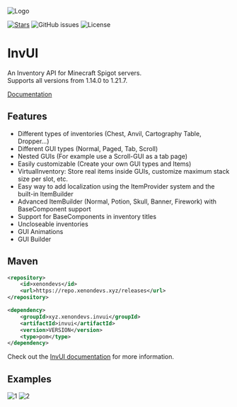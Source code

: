 ![Logo](https://i.imgur.com/bFqCsuj.png)

[![Stars](https://img.shields.io/github/stars/NichtStudioCode/InvUI?color=ffa200)](https://github.com/NichtStudioCode/InvUI/stargazers)
![GitHub issues](https://img.shields.io/github/issues/NichtStudioCode/InvUI)
![License](https://img.shields.io/github/license/NichtStudioCode/InvUI)

# InvUI

An Inventory API for Minecraft Spigot servers.  
Supports all versions from 1.14.0 to 1.21.7.

[Documentation](https://xenondevs.xyz/docs/invui/)

## Features

* Different types of inventories (Chest, Anvil, Cartography Table, Dropper...)
* Different GUI types (Normal, Paged, Tab, Scroll)
* Nested GUIs (For example use a Scroll-GUI as a tab page)
* Easily customizable (Create your own GUI types and Items)
* VirtualInventory: Store real items inside GUIs, customize maximum stack size per slot, etc.
* Easy way to add localization using the ItemProvider system and the built-in ItemBuilder
* Advanced ItemBuilder (Normal, Potion, Skull, Banner, Firework) with BaseComponent support
* Support for BaseComponents in inventory titles
* Uncloseable inventories
* GUI Animations
* GUI Builder

## Maven

```xml
<repository>
    <id>xenondevs</id>
    <url>https://repo.xenondevs.xyz/releases</url>
</repository>
```

```xml
<dependency>
    <groupId>xyz.xenondevs.invui</groupId>
    <artifactId>invui</artifactId>
    <version>VERSION</version>
    <type>pom</type>
</dependency>
```

Check out the [InvUI documentation](https://xenondevs.xyz/docs/invui/) for more information.

## Examples

![1](https://i.imgur.com/uaqjHSS.gif)
![2](https://i.imgur.com/rvE7VK5.gif)

